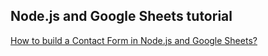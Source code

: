## Node.js and Google Sheets tutorial
[How to build a Contact Form in Node.js and Google Sheets?](https://www.youtube.com/watch?v=0h4c3WuAYZE&t=85s)
